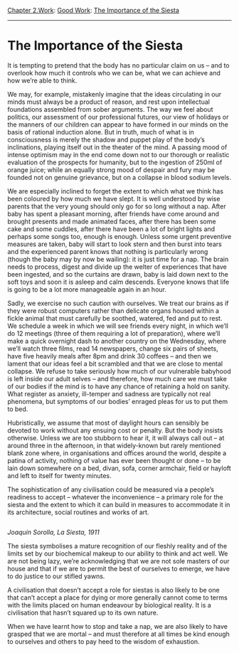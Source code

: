 [Chapter 2.Work](https://www.theschooloflife.com/thebookoflife/category/work/): [Good Work](https://www.theschooloflife.com/thebookoflife/category/work/good-work/): [The Importance of the Siesta](https://www.theschooloflife.com/thebookoflife/the-importance-of-the-siesta/)

* * *

# The Importance of the Siesta

It is tempting to pretend that the body has no particular claim on us – and to overlook how much it controls who we can be, what we can achieve and how we’re able to think.

We may, for example, mistakenly imagine that the ideas circulating in our minds must always be a product of reason, and rest upon intellectual foundations assembled from sober arguments. The way we feel about politics, our assessment of our professional futures, our view of holidays or the manners of our children can appear to have formed in our minds on the basis of rational induction alone. But in truth, much of what is in consciousness is merely the shadow and puppet play of the body’s inclinations, playing itself out in the theater of the mind. A passing mood of intense optimism may in the end come down not to our thorough or realistic evaluation of the prospects for humanity, but to the ingestion of 250ml of orange juice; while an equally strong mood of despair and fury may be founded not on genuine grievance, but on a collapse in blood sodium levels.

We are especially inclined to forget the extent to which what we think has been coloured by how much we have slept. It is well understood by wise parents that the very young should only go for so long without a nap. After baby has spent a pleasant morning, after friends have come around and brought presents and made animated faces, after there has been some cake and some cuddles, after there have been a lot of bright lights and perhaps some songs too, enough is enough. Unless some urgent preventive measures are taken, baby will start to look stern and then burst into tears and the experienced parent knows that nothing is particularly wrong (though the baby may by now be wailing): it is just time for a nap. The brain needs to process, digest and divide up the welter of experiences that have been ingested, and so the curtains are drawn, baby is laid down next to the soft toys and soon it is asleep and calm descends. Everyone knows that life is going to be a lot more manageable again in an hour.&nbsp;&nbsp;

Sadly, we exercise no such caution with ourselves. We treat our brains as if they were robust computers rather than delicate organs housed within a fickle animal that must carefully be soothed, watered, fed and put to rest. We schedule a week in which we will see friends every night, in which we’ll do 12 meetings (three of them requiring a lot of preparation), where we’ll make a quick overnight dash to another country on the Wednesday, where we’ll watch three films, read 14 newspapers, change six pairs of sheets, have five heavily meals after 8pm and drink 30 coffees – and then we lament that our ideas feel a bit scrambled and that we are close to mental collapse. We refuse to take seriously how much of our vulnerable babyhood is left inside our adult selves – and therefore, how much care we must take of our bodies if the mind is to have any chance of retaining a hold on sanity. What register as anxiety, ill-temper and sadness are typically not real phenomena, but symptoms of our bodies’ enraged pleas for us to put them to bed.

Hubristically, we assume that most of daylight hours can sensibly be devoted to work without any ensuing cost or penalty. But the body insists otherwise. Unless we are too stubborn to hear it, it will always call out – at around three in the afternoon, in that widely-known but rarely mentioned blank zone where, in organisations and offices around the world, despite a patina of activity, nothing of value has ever been thought or done – to be lain down somewhere on a bed, divan, sofa, corner armchair, field or hayloft and left to itself for twenty minutes.

The sophistication of any civilisation could be measured via a people’s readiness to accept – whatever the inconvenience – a primary role for the siesta and the extent to which it can build in measures to accommodate it in its architecture, social routines and works of art.

<figure class="aligncenter"><img src="https://lh3.googleusercontent.com/AOygagAYgWzC3m9vt0luR40Xz_x5sD70tj5uZSZ0pASs3gmxIIidO_keK7xPXLdOFfz8VlI5QWiFSqlr-IBO6DeccEUwzQXhfBfn4ltQnwRKJs3Aqd1gNIa-4vkJDzpNRulRUIGR" alt=""></figure>

_Joaquín Sorolla, La Siesta, 1911_

The siesta symbolises a mature recognition of our fleshly reality and of the limits set by our biochemical makeup to our ability to think and act well. We are not being lazy, we’re acknowledging that we are not sole masters of our house and that if we are to permit the best of ourselves to emerge, we have to do justice to our stifled yawns.

A civilisation that doesn’t accept a role for siestas is also likely to be one that can’t accept a place for dying or more generally cannot come to terms with the limits placed on human endeavour by biological reality. It is a civilisation that hasn’t squared up to its own nature.

When we have learnt how to stop and take a nap, we are also likely to have grasped that we are mortal – and must therefore at all times be kind enough to ourselves and others to pay heed to the wisdom of exhaustion.
